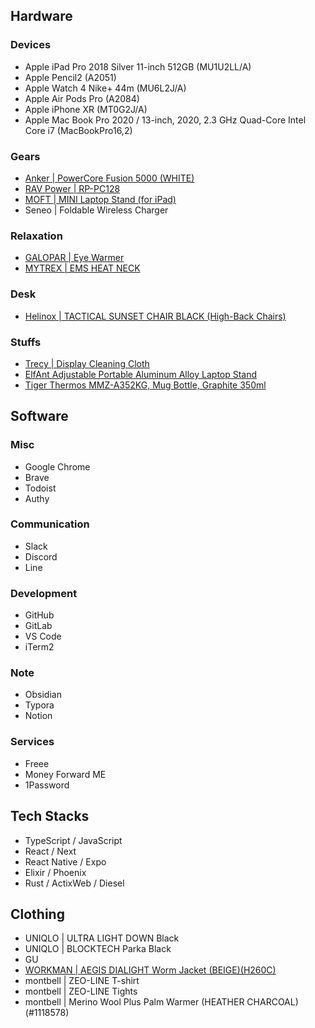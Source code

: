 ## Hardware

### Devices
- Apple iPad Pro 2018 Silver 11-inch 512GB (MU1U2LL/A)
- Apple Pencil2 (A2051)
- Apple Watch 4 Nike+ 44m (MU6L2J/A)
- Apple Air Pods Pro (A2084)
- Apple iPhone XR (MT0G2J/A)
- Apple Mac Book Pro 2020 / 13-inch, 2020, 2.3 GHz Quad-Core Intel Core i7 (MacBookPro16,2)

### Gears
- [Anker | PowerCore Fusion 5000 (WHITE)](https://www.ankerjapan.com/products/a1621)
- [RAV Power | RP-PC128](https://www.ravpower.jp/rp-pc128/)
- [MOFT | MINI Laptop Stand (for iPad)](https://www.amazon.co.jp/MOFT-MINI%E3%83%8E%E3%83%BC%E3%83%88%E3%83%91%E3%82%BD%E3%82%B3%E3%83%B3%E3%82%B9%E3%82%BF%E3%83%B3%E3%83%89-%E8%BB%BD%E9%87%8F%E3%83%8E%E3%83%BC%E3%83%88%E3%83%91%E3%82%BD%E3%82%B3%E3%83%B3%E3%82%B9%E3%82%BF%E3%83%B3%E3%83%89-%E3%83%8E%E3%83%BC%E3%83%88%E3%83%91%E3%82%BD%E3%82%B3%E3%83%B3%E5%AF%BE%E5%BF%9C-%E6%9C%80%E5%A4%A715-6%E3%82%A4%E3%83%B3%E3%83%81/dp/B07W9KB65T/ref=asc_df_B07W9KB65T/?tag=&linkCode=df0&hvadid=342469099148&hvpos=&hvnetw=g&hvrand=17890984304424898223&hvpone=&hvptwo=&hvqmt=&hvdev=c&hvdvcmdl=&hvlocint=&hvlocphy=1028853&hvtargid=pla-810814982300&ref=&adgrpid=70649750564&th=1)
- Seneo | Foldable Wireless Charger

### Relaxation
- [GALOPAR | Eye Warmer](https://www.amazon.co.jp/gp/product/B07TVR9977)
- [MYTREX | EMS HEAT NECK](https://item.rakuten.co.jp/leapgrow/mt-p-ehn19w/?s-id=ph_pc_itemname)

### Desk

- [Helinox | TACTICAL SUNSET CHAIR BLACK (High-Back Chairs)](https://www.amazon.co.jp/-/en/Helinox-Tactical-Sunset-Chair-Black/dp/B0719BPNV5)

### Stuffs
- [Trecy | Display Cleaning Cloth](https://www.amazon.co.jp/gp/product/B004NYK0NQ)
- [ElfAnt Adjustable Portable Aluminum Alloy Laptop Stand](https://www.amazon.co.jp/gp/product/B086L35VML)
- [Tiger Thermos MMZ-A352KG, Mug Bottle, Graphite 350ml](https://www.amazon.co.jp/gp/product/B07W4TNKZN)

## Software

### Misc
- Google Chrome
- Brave
- Todoist
- Authy

### Communication
- Slack
- Discord
- Line

### Development
- GitHub
- GitLab
- VS Code
- iTerm2

### Note
- Obsidian
- Typora
- Notion

### Services

- Freee
- Money Forward ME
- 1Password

## Tech Stacks

- TypeScript / JavaScript
- React / Next
- React Native / Expo
- Elixir / Phoenix
- Rust / ActixWeb / Diesel

## Clothing

- UNIQLO | ULTRA LIGHT DOWN Black
- UNIQLO | BLOCKTECH Parka Black
- GU
- [WORKMAN | AEGIS DIALIGHT Worm Jacket (BEIGE)(H260C)](https://workman.jp/shop/g/g2300068346231/)
- montbell | ZEO-LINE T-shirt
- montbell | ZEO-LINE Tights
- montbell | Merino Wool Plus Palm Warmer (HEATHER CHARCOAL) (#1118578)


